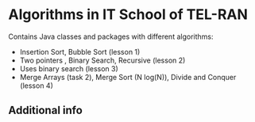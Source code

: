 # Algorithms in IT School of TEL-RAN

Contains Java classes and packages with different algorithms:
- Insertion Sort, Bubble Sort (lesson 1)
- Two pointers , Binary Search, Recursive (lesson 2)
- Uses binary search (lesson 3)
- Merge Arrays (task 2), Merge Sort (N log(N)), Divide and Conquer  (lesson 4)

## Additional info

